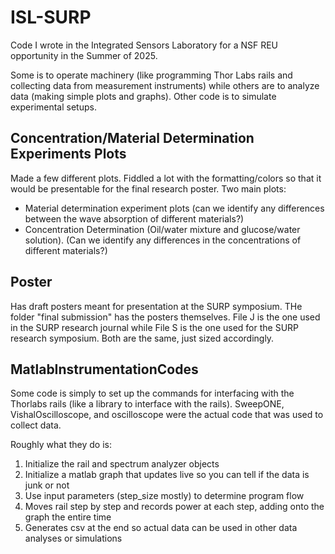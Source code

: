 # ISL-SURP

Code I wrote in the Integrated Sensors Laboratory for a NSF REU opportunity in the Summer of 2025. 

Some is to operate machinery (like programming Thor Labs rails and collecting data from measurement instruments) while others are to analyze data (making simple plots and graphs). Other code is to simulate experimental setups.

## Concentration/Material Determination Experiments Plots
Made a few different plots. Fiddled a lot with the formatting/colors so that it would be presentable for the final research poster. 
Two main plots:
* Material determination experiment plots (can we identify any differences between the wave absorption of different materials?)
* Concentration Determination (Oil/water mixture and glucose/water solution). (Can we identify any differences in the concentrations of different materials?)

## Poster
Has draft posters meant for presentation at the SURP symposium. THe folder "final submission" has the posters themselves. File J is the one used in the SURP research journal while File S is the one used for the SURP research symposium. Both are the same, just sized accordingly.

## MatlabInstrumentationCodes
Some code is simply to set up the commands for interfacing with the Thorlabs rails (like a library to interface with the rails). SweepONE, VishalOscilloscope, and oscilloscope were the actual code that was used to collect data.

Roughly what they do is:
1. Initialize the rail and spectrum analyzer objects
2. Initialize a matlab graph that updates live so you can tell if the data is junk or not
3. Use input parameters (step_size mostly) to determine program flow
4. Moves rail step by step and records power at each step, adding onto the graph the entire time
5. Generates csv at the end so actual data can be used in other data analyses or simulations

